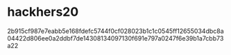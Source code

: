 # hackhers20
2b915cf987e7eabb5e168fdefc5744f0cf028023b1c1c0545ff12655034dbc8a04422d806ee0a2ddbf7de14308134097130f691e797a0247f6e39b1a7cbb73a22

